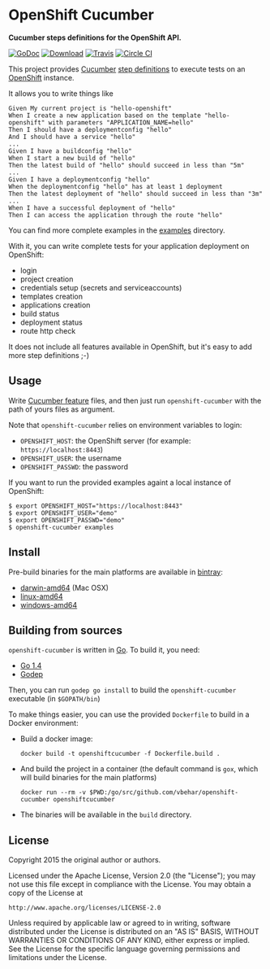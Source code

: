 # OpenShift Cucumber

**Cucumber steps definitions for the OpenShift API.**

[![GoDoc](https://godoc.org/github.com/vbehar/openshift-cucumber?status.svg)](https://godoc.org/github.com/vbehar/openshift-cucumber)
[![Download](https://api.bintray.com/packages/vbehar/openshift-cucumber/openshift-cucumber/images/download.svg)](https://bintray.com/vbehar/openshift-cucumber/openshift-cucumber/_latestVersion#files)
[![Travis](https://travis-ci.org/vbehar/openshift-cucumber.svg?branch=master)](https://travis-ci.org/vbehar/openshift-cucumber)
[![Circle CI](https://circleci.com/gh/vbehar/openshift-cucumber/tree/master.svg?style=svg)](https://circleci.com/gh/vbehar/openshift-cucumber/tree/master)

This project provides [Cucumber](https://github.com/cucumber/cucumber) [step definitions](https://github.com/cucumber/cucumber/wiki/Step-Definitions) to execute tests on an [OpenShift](http://www.openshift.org/) instance.

It allows you to write things like 

``` cucumber
Given My current project is "hello-openshift"
When I create a new application based on the template "hello-openshift" with parameters "APPLICATION_NAME=hello"
Then I should have a deploymentconfig "hello"
And I should have a service "hello"
...
Given I have a buildconfig "hello"
When I start a new build of "hello"
Then the latest build of "hello" should succeed in less than "5m"
...
Given I have a deploymentconfig "hello"
When the deploymentconfig "hello" has at least 1 deployment
Then the latest deployment of "hello" should succeed in less than "3m"
...
When I have a successful deployment of "hello"
Then I can access the application through the route "hello"
```

You can find more complete examples in the [examples](https://github.com/vbehar/openshift-cucumber/tree/master/examples) directory.

With it, you can write complete tests for your application deployment on OpenShift:

- login
- project creation
- credentials setup (secrets and serviceaccounts)
- templates creation
- applications creation
- build status
- deployment status
- route http check

It does not include all features available in OpenShift, but it's easy to add more step definitions ;-)

## Usage

Write [Cucumber feature](https://github.com/cucumber/cucumber/wiki/Feature-Introduction) files, and then just run `openshift-cucumber` with the path of yours files as argument.

Note that `openshift-cucumber` relies on environment variables to login:

* `OPENSHIFT_HOST`: the OpenShift server (for example: `https://localhost:8443`)
* `OPENSHIFT_USER`: the username
* `OPENSHIFT_PASSWD`: the password

If you want to run the provided examples againt a local instance of OpenShift:

```
$ export OPENSHIFT_HOST="https://localhost:8443"
$ export OPENSHIFT_USER="demo"
$ export OPENSHIFT_PASSWD="demo"
$ openshift-cucumber examples
```

## Install

Pre-build binaries for the main platforms are available in [bintray](https://bintray.com/vbehar/openshift-cucumber/openshift-cucumber/_latestVersion#files):

* [darwin-amd64](https://dl.bintray.com/vbehar/openshift-cucumber/darwin-amd64/) (Mac OSX)
* [linux-amd64](https://dl.bintray.com/vbehar/openshift-cucumber/linux-amd64/)
* [windows-amd64](https://dl.bintray.com/vbehar/openshift-cucumber/windows-amd64/)

## Building from sources

`openshift-cucumber` is written in [Go](https://golang.org/). To build it, you need:

* [Go 1.4](http://golang.org/doc/install)
* [Godep](https://github.com/tools/godep)

Then, you can run `godep go install` to build the `openshift-cucumber` executable (in `$GOPATH/bin`)

To make things easier, you can use the provided `Dockerfile` to build in a Docker environment:

* Build a docker image:

  ```
  docker build -t openshiftcucumber -f Dockerfile.build .
  ```
* And build the project in a container (the default command is `gox`, which will build binaries for the main platforms)

  ```
  docker run --rm -v $PWD:/go/src/github.com/vbehar/openshift-cucumber openshiftcucumber
  ```
* The binaries will be available in the `build` directory.

## License

Copyright 2015 the original author or authors.

Licensed under the Apache License, Version 2.0 (the "License");
you may not use this file except in compliance with the License.
You may obtain a copy of the License at

    http://www.apache.org/licenses/LICENSE-2.0

Unless required by applicable law or agreed to in writing, software
distributed under the License is distributed on an "AS IS" BASIS,
WITHOUT WARRANTIES OR CONDITIONS OF ANY KIND, either express or implied.
See the License for the specific language governing permissions and
limitations under the License.